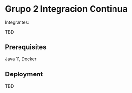 # Grupo 2 Integracion Continua 

Integrantes:

TBD

## Prerequisites

Java 11, Docker

## Deployment

TBD
